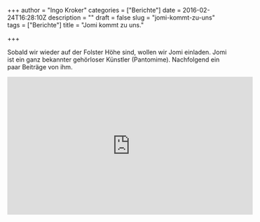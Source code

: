 +++
author = "Ingo Kroker"
categories = ["Berichte"]
date = 2016-02-24T16:28:10Z
description = ""
draft = false
slug = "jomi-kommt-zu-uns"
tags = ["Berichte"]
title = "Jomi kommt zu uns."

+++

Sobald wir wieder auf der Folster Höhe sind, wollen wir Jomi einladen.
Jomi ist ein ganz bekannter gehörloser Künstler (Pantomime).
Nachfolgend ein paar Beiträge von ihm.
  

<iframe width="560" height="315" src="https://www.youtube.com/embed/mdt4IRYynL4?list=PLD2F3D4B8AB877EFF" frameborder="0" allowfullscreen></iframe>